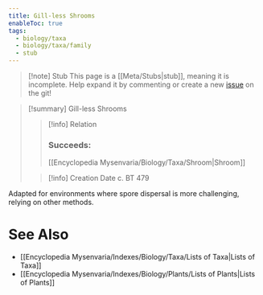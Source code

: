 ```yaml
---
title: Gill-less Shrooms
enableToc: true
tags:
  - biology/taxa
  - biology/taxa/family
  - stub
---
```


> [!note] Stub
> This page is a [[Meta/Stubs|stub]], meaning it is incomplete. Help expand it by commenting or create a new [issue](https://github.com/RagtimeGal/quartz--encyclopedia-mysenvaria/issues/new/choose) on the git!


> [!summary] Gill-less Shrooms
> > [!info] Relation
> > ### Succeeds:
> > [[Encyclopedia Mysenvaria/Biology/Taxa/Shroom|Shroom]]
>
> > [!info] Creation Date
> > c. BT 479

Adapted for environments where spore dispersal is more challenging, relying on other methods.

# See Also
- [[Encyclopedia Mysenvaria/Indexes/Biology/Taxa/Lists of Taxa|Lists of Taxa]]
- [[Encyclopedia Mysenvaria/Indexes/Biology/Plants/Lists of Plants|Lists of Plants]]

